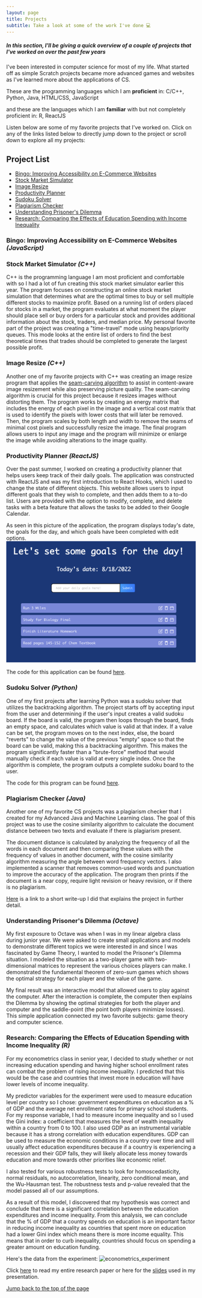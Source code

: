 ```yaml
---
layout: page
title: Projects
subtitle: Take a look at some of the work I've done 💻
---
```


##### *In this section, I'll be giving a quick overview of a couple of projects that I've worked on over the past few years* 

I've been interested in computer science for most of my life. What started off as simple Scratch projects became more advanced games and websites as I've learned more about the applications of CS. 

These are the programming languages which I am **proficient** in: C/C++, Python, Java, HTML/CSS, JavaScript

and these are the languages which I am **familiar** with but not completely proficient in: 
R, ReactJS 

Listen below are some of my favorite projects that I've worked on. Click on any of the links listed below to directly jump down to the project or scroll down to explore all my projects:

## Project List <a name="top"></a>
- [Bingo: Improving Accessibility on E-Commerce Websites](#bingo)
- [Stock Market Simulator](#stock)
- [Image Resize](#image)
- [Productivity Planner](#planner)
- [Sudoku Solver](#sudoku)
- [Plagiarism Checker](#plagiarism)
- [Understanding Prisoner's Dilemma](#linal)
- [Research: Comparing the Effects of Education Spending with Income Inequality](#econometrics)



  
### Bingo: Improving Accessibility on E-Commerce Websites *(JavaScript)* <a name="bingo"></a>

### Stock Market Simulator *(C++)* <a name="stock"></a>

C++ is the programming language I am most proficient and comfortable with so I had a lot of fun creating this stock market simulator earlier this year. The program focuses on constructing an online stock market simulation that determines what are the optimal times to buy or sell multiple different stocks to maximize profit. Based on a running list of orders placed for stocks in a market, the program evaluates at what moment the player should place sell or buy orders for a particular stock and provides additional information about the stock, traders, and median price. My personal favorite part of the project was creating a "time-travel" mode using heaps/priority queues. This mode looks at the entire list of orders to find the best theoretical times that trades should be completed to generate the largest possible profit. 

### Image Resize *(C++)* <a name="image"></a>

Another one of my favorite projects with C++ was creating an image resize program that applies the [seam-carving algorithm](https://www.analyticsvidhya.com/blog/2020/09/seam-carving-algorithm-a-seemingly-impossible-way-to-resize-an-image/) to assist in content-aware image resizement while also preserving picture quality. The seam-carving algorithm is crucial for this project because it resizes images without distorting them. The program works by creating an energy matrix that includes the energy of each pixel in the image and a vertical cost matrix that is used to identify the pixels with lower costs that will later be removed. Then, the program scales by both length and width to remove the seams of minimal cost pixels and successfully resize the image. The final program allows users to input any image and the program will minimize or enlarge the image while avoiding alterations to the image quality.

### Productivity Planner *(ReactJS)* <a name="planner"></a>

Over the past summer, I worked on creating a productivity planner that helps users keep track of their daily goals. The application was constructed with ReactJS and was my first introduction to React Hooks, which I used to change the state of different objects. This website allows users to input different goals that they wish to complete, and then adds them to a to-do list. Users are provided with the option to modify, complete, and delete tasks with a beta feature that allows the tasks to be added to their Google Calendar. 

As seen in this picture of the application, the program displays today's date, the goals for the day, and which goals have been completed with edit options.
![picture](prodplannerss.png)

The code for this application can be found [here](https://github.com/ronithgan/ProductivityPlanner).


### Sudoku Solver *(Python)* <a name="sudoku"></a>

One of my first projects after learning Python was a sudoku solver that utilizes the backtracking algorithm. The project starts off by accepting input from the user and determining if the user's input creates a valid sudoku board. If the board is valid, the program then loops through the board, finds an empty space, and calculates which value is valid at that index. If a value can be set, the program moves on to the next index, else, the board "reverts" to change the value of the previous "empty" space so that the board can be valid, making this a backtracking algorithm. This makes the program significantly faster than a "brute-force" method that would manually check if each value is valid at every single index. Once the algorithm is complete, the program outputs a complete sudoku board to the user.

The code for this program can be found [here](https://github.com/ronithgan/SudokuSolver).


### Plagiarism Checker *(Java)* <a name="plagiarism"></a>

Another one of my favorite CS projects was a plagiarism checker that I created for my Advanced Java and Machine Learning class. The goal of this project was to use the cosine similarity algorithm to calculate the document distance between two texts and evaluate if there is plagiarism present.

The document distance is calculated by analyzing the frequency of all the words in each document and then comparing these values with the frequency of values in another document, with the cosine similarity algorithm measuring the angle between word frequency vectors. I also implemented a scanner that removes common-used words and punctuation to improve the accuracy of the application. The program then prints if the document is a near copy, require light revision or heavy revision, or if there is no plagiarism.

[Here](https://docs.google.com/document/d/1JBMZ0zBstOnw2dwDTyu1K7rgoM4X6Nv5i5L9oHhuKgA/edit?usp=sharing) is a link to a short write-up I did that explains the project in further detail.


### Understanding Prisoner's Dilemma *(Octave)* <a name="linal"></a>

My first exposure to Octave was when I was in my linear algebra class during junior year. We were asked to create small applications and models to demonstrate different topics we were interested in and since I was fascinated by Game Theory, I wanted to model the Prisoner's Dilemma situation. I modeled the situation as a two-player game with two-dimensional matrices to represent the various choices players can make. I demonstrated the fundamental theorem of zero-sum games which shows the optimal strategy for each player and the value of the game. 

My final result was an interactive model that allowed users to play against the computer. After the interaction is complete, the computer then explains the Dilemma by showing the optimal strategies for both the player and computer and the saddle-point (the point both players minimize losses). This simple application connected my two favorite subjects: game theory and computer science.


### Research: Comparing the Effects of Education Spending with Income Inequality *(R)* <a name="econometrics"></a>

For my econometrics class in senior year, I decided to study whether or not increasing education spending and having higher school enrollment rates can combat the problem of rising income inequality. I predicted that this would be the case and countries that invest more in education will have lower levels of income inequality.

My predictor variables for the experiment were used to measure education level per country so I chose: government expenditures on education as a % of GDP and the average net enrollment rates for primary school students. For my response variable, I had to measure income inequality and so I used the Gini index: a coefficient that measures the level of wealth inequality within a country from 0 to 100. I also used GDP as an instrumental variable because it has a strong correlation with education expenditures. GDP can be used to measure the economic conditions in a country over time and will usually affect education expenditures because if a country is experiencing a recession and their GDP falls, they will likely allocate less money towards education and more towards other priorities like economic relief. 

I also tested for various robustness tests to look for homoscedasticity, normal residuals, no autocorrelation, linearity, zero conditional mean, and the Wu-Hausman test. The robustness tests and p-value revealed that the model passed all of our assumptions.

As a result of this model, I discovered that my hypothesis was correct and conclude that there is a significant correlation between the education expenditures and income inequality. From this analysis, we can conclude that the % of GDP that a country spends on education is an important factor in reducing income inequality as countries that spent more on education had a lower Gini index which means there is more income equality. This means that in order to curb inequality, countries should focus on spending a greater amount on education funding.

Here's the data from the experiment: 
![econometrics_experiment](https://ronithgan.github.io/econometricsGraph.jpg)

Click [here](https://docs.google.com/document/d/133ZyLg-5mtxDCEb1ZyUrMotajZ8LEH9vqcN7NF-hNgM/edit?usp=sharing) to read my entire research paper or here for the [slides](https://docs.google.com/presentation/d/1UG7hoJBA9HGMhtR8l37qlz0wCWLZz2lvYpNXcmxhOYE/edit?usp=sharing) used in my presentation.
  
[Jump back to the top of the page](#top)


